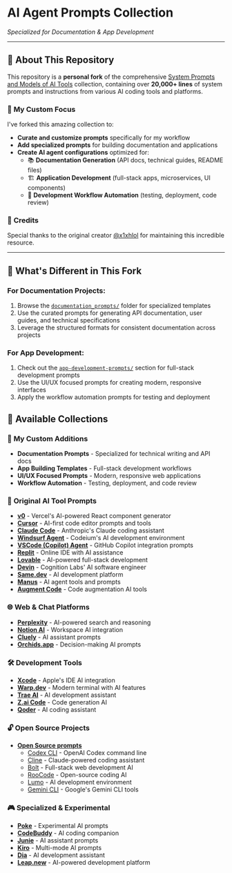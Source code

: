 # **AI Agent Prompts Collection**

_Specialized for Documentation & App Development_

---

## 🎯 **About This Repository**

This repository is a **personal fork** of the comprehensive [System Prompts and Models of AI Tools](https://github.com/x1xhlol/system-prompts-and-models-of-ai-tools) collection, containing over **20,000+ lines** of system prompts and instructions from various AI coding tools and platforms.

### 🚀 **My Custom Focus**

I've forked this amazing collection to:

- **Curate and customize prompts** specifically for my workflow
- **Add specialized prompts** for building documentation and applications
- **Create AI agent configurations** optimized for:
  - 📚 **Documentation Generation** (API docs, technical guides, README files)
  - 🏗️ **Application Development** (full-stack apps, microservices, UI components)
  - 🔧 **Development Workflow Automation** (testing, deployment, code review)

### 🙏 **Credits**

Special thanks to the original creator [@x1xhlol](https://github.com/x1xhlol) for maintaining this incredible resource.

---

## 🌟 **What's Different in This Fork**

### For Documentation Projects:

1. Browse the [`documentation_prompts/`](./documentation_prompts/) folder for specialized templates
2. Use the curated prompts for generating API documentation, user guides, and technical specifications
3. Leverage the structured formats for consistent documentation across projects

### For App Development:

1. Check out the [`app-development-prompts/`](./app-development-prompts/) section for full-stack development prompts
2. Use the UI/UX focused prompts for creating modern, responsive interfaces
3. Apply the workflow automation prompts for testing and deployment

## 📂 Available Collections

### 🎯 **My Custom Additions**

- **Documentation Prompts** - Specialized for technical writing and API docs
- **App Building Templates** - Full-stack development workflows
- **UI/UX Focused Prompts** - Modern, responsive web applications
- **Workflow Automation** - Testing, deployment, and code review

### 🔧 **Original AI Tool Prompts**

- [**v0**](./system_prompts/v0%20Prompts%20and%20Tools/) - Vercel's AI-powered React component generator 
- [**Cursor**](./system_prompts/Cursor%20Prompts/) - AI-first code editor prompts and tools
- [**Claude Code**](./system_prompts/Claude%20Code/) - Anthropic's Claude coding assistant
- [**Windsurf Agent**](./system_prompts/Windsurf/) - Codeium's AI development environment
- [**VSCode (Copilot) Agent**](./system_prompts/VSCode%20Agent/) - GitHub Copilot integration prompts
- [**Replit**](./system_prompts/Replit/) - Online IDE with AI assistance
- [**Lovable**](./system_prompts/Lovable/) - AI-powered full-stack development
- [**Devin**](./system_prompts/Devin%20AI/) - Cognition Labs' AI software engineer
- [**Same.dev**](./system_prompts/Same.dev/) - AI development platform
- [**Manus**](./system_prompts/Manus%20Agent%20Tools%20&%20Prompt/) - AI agent tools and prompts
- [**Augment Code**](./system_prompts/Augment%20Code/) - Code augmentation AI tools

### 🌐 **Web & Chat Platforms**

- [**Perplexity**](./system_prompts/Perplexity/) - AI-powered search and reasoning
- [**Notion AI**](./system_prompts/NotionAi/) - Workspace AI integration
- [**Cluely**](./system_prompts/Cluely/) - AI assistant prompts
- [**Orchids.app**](./system_prompts/Orchids.app/) - Decision-making AI prompts

### 🛠 **Development Tools**

- [**Xcode**](./system_prompts/Xcode/) - Apple's IDE AI integration
- [**Warp.dev**](./system_prompts/Warp.dev/) - Modern terminal with AI features
- [**Trae AI**](./system_prompts/Trae/) - AI development assistant
- [**Z.ai Code**](./system_prompts/Z.ai%20Code/) - Code generation AI
- [**Qoder**](./system_prompts/Qoder/) - AI coding assistant

### 🔓 **Open Source Projects**

- [**Open Source prompts**](./system_prompts/Open%20Source%20prompts/)
  - [Codex CLI](./system_prompts/Open%20Source%20prompts/Codex%20CLI/) - OpenAI Codex command line
  - [Cline](./system_prompts/Open%20Source%20prompts/Cline/) - Claude-powered coding assistant
  - [Bolt](./system_prompts/Open%20Source%20prompts/Bolt/) - Full-stack web development AI
  - [RooCode](./system_prompts/Open%20Source%20prompts/RooCode/) - Open-source coding AI
  - [Lumo](./system_prompts/Open%20Source%20prompts/Lumo/) - AI development environment
  - [Gemini CLI](./system_prompts/Open%20Source%20prompts/Gemini%20CLI/) - Google's Gemini CLI tools

### 🎮 **Specialized & Experimental**

- [**Poke**](./system_prompts/Poke/) - Experimental AI prompts
- [**CodeBuddy**](./system_prompts/CodeBuddy%20Prompts/) - AI coding companion
- [**Junie**](./system_prompts/Junie/) - AI assistant prompts
- [**Kiro**](./system_prompts/Kiro/) - Multi-mode AI prompts
- [**Dia**](./system_prompts/dia/) - AI development assistant
- [**Leap.new**](./system_prompts/Leap.new/) - AI-powered development platform
